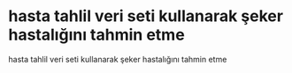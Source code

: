 #  hasta tahlil veri seti kullanarak şeker hastalığını tahmin etme
hasta tahlil veri seti kullanarak şeker hastalığını tahmin etme
